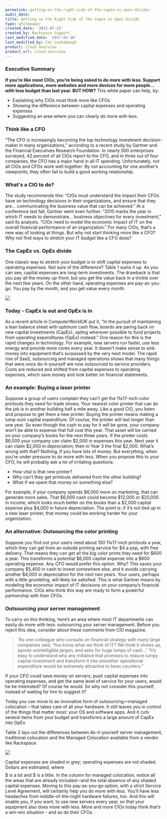```yaml
---
permalink: getting-on-the-right-side-of-the-capex-vs-opex-divide/
audit_date:
title: Getting on the Right Side of the Capex vs Opex Divide
type: whitepaper
created_date: '2012-07-23'
created_by: Rackspace Support
last_modified_date: '2017-03-16'
last_modified_by: Cat Lookabaugh
product: Cloud Overview
product_url: cloud-overview
---
```


### Executive Summary

**If you’re like most CIOs, you’re being asked to do more with less.
Support more applications, more websites and more devices for more
people... with less budget than last year. BUT HOW?** This white
paper can help, by:

-   Explaining why CIOs must think more like CFOs
-   Showing the difference between capital expenses and operating expenses
-   Suggesting an area where you can clearly do more with less.

### Think like a CFO

“The CFO is increasingly becoming the top technology investment
decision-maker in many organizations,” according to a recent study by
Gartner and the Financial Executives Research Foundation. In nearly 500
enterprises surveyed, 42 percent of all CIOs report to the CFO, and in
three out of four companies, the CFO has a major hand in all IT
spending. Unfortunately, not all CIOs and CFOs work well together: By
not accounting for one another’s viewpoints, they often fail to build a
good working relationship.

### What's a CIO to do?

The study recommends this: “CIOs must understand the impact their CFOs
have on technology decisions in their organizations, and ensure that
they are... communicating the business value that can be achieved.” At a
conference last fall, Gartner went even further. “2010 marks the year in
which IT needs to demonstrate... business objectives for every
investment,” said its analysts. “CIOs need to model the economic impact
of IT on the overall financial performance of an organization.” For many
CIOs, that’s a new way of looking at things. But why not start thinking
more like a CFO? Why not find ways to stretch your IT budget like a CFO
does?

### The CapEx vs. OpEx divide

One classic way to stretch your budget is to shift capital expenses to
operating expenses. Not sure of the difference? Table 1 sums it up. As
you can see, capital expenses are long-term investments. The drawback is
that you pay all the money up-front, but you get the value back in a
trickle over the next few years. On the other hand, operating expenses
are pay-as-you-go. You pay by the month, and you get value every month.

<img src="{% asset_path cloud-overview/getting-on-the-right-side-of-the-capex-vs-opex-divide/table1_capex.png %}" />

### Today - CapEx is out and OpEx is in

As a recent article in ComputerWorldUK put it, “In the pursuit of
maintaining a lean balance sheet with optimum cash flow, boards are
paring back on new capital investments (CapEx), opting wherever possible
to fund projects from operating expenditures (OpEx) instead.” One reason
for this is the rapid changes in technology. For example, new servers
run faster, use less energy and provide more cores every year. It
doesn’t make sense to sink money into equipment that’s surpassed by the
very next model. The rapid rise of SaaS, outsourcing and managed
operations shows that many things that were once do-it-yourself are now
outsourced to service providers. Costs are reduced and shifted from
capital expenses to operating expenses, which save money and look better
on financial statements.

### An example: Buying a laser printer

Suppose a group of users complain they can’t get the 11x17-inch color
printouts they need for trade shows. Your nearest color printer that can
do the job is in another building half a mile away. Like a good CIO, you
listen and propose to get them a new printer. Buying the printer means
making a lump-sum capital expenditure. Of course, the printer will last
longer than one year. So even though the cash to pay for it will be
gone, your company won’t be able to expense that full cost this year.
That asset will be carried on your company’s books for the next three
years. If the printer costs $6,000 your company can claim $2,000 in
expenses this year. Next year it can claim $2,000 in depreciation; then
in Year 3 the final $2,000. What’s wrong with that? Nothing, if you
have lots of money. But everything, when you’re under pressure to do
more with less. When you propose this to your CFO, he will probably ask
a lot of irritating questions:

-   How vital is that new printer?
-   Why can’t they get printouts delivered from the other building?
-   What if we spent that money on something else?

For example, if your company spends $6,000 more on marketing, that can
generate more sales. That $6,000 cash could become $12,000 or $20,000
in income, which looks much better on the books than a $2,000 capital
expense plus $4,000 in future depreciation. The point is: if it’s not
tied up in a new laser printer, that money could be working harder for
your organization.

### An alternative: Outsourcing the color printing

Suppose you find out your users need about 150 11x17-inch printouts a
year, which they can get from an outside printing service for $4 a pop,
with free delivery. That means they can get all the big color prints
they need for $600 a year. This transforms a potential $6,000 capital
expense into a $600 operating expense. Any CFO would prefer this
option. Why? This saves your company $5,400 in cash to invest somewhere
else, and it avoids carrying another $4,000 in depreciation for the
next two years. Your users, perhaps with a little grumbling, will likely
be satisfied. This is what Gartner means by modeling the economic impact
of IT decisions on your company’s financial performance. CIOs who think
this way are ready to form a powerful partnership with their CFOs.

### Outsourcing your server management

To carry on this thinking, here’s an area where most IT departments can
easily do more with less: outsourcing your server management. Before you
reject this idea, consider about these comments from CIO magazine.

> “As one colleague who consults on financial strategy with many large
> companies said, ‘You know what we think of IT? We think it shows up,
> spouts unintelligible jargon, and asks for huge lumps of cash...’
> “It’s easy to understand why any initiative that promises to reduce
> lumpy capital investment and transform it into smoother operational
> expenditure would be extremely attractive to bean counters.”

If your CFO could save money on servers, push capital expenses into
operating expenses, and get the same level of service for your users,
would he be interested? Of course he would. So why not consider this
yourself, instead of waiting for him to suggest it?

Today you can move to an innovative form of outsourcing—managed
colocation – that takes care of all your hardware. It still leaves you
in control of the things that matter most: your OS and software apps.
And it cuts several items from your budget and transforms a large amount
of CapEx into OpEx.

Table 2 lays out the differences between do-it-yourself server
management, traditional colocation and the Managed Colocation available
from a vendor like Rackspace.

<img src="{% asset_path cloud-overview/getting-on-the-right-side-of-the-capex-vs-opex-divide/table2_capex.png %}" />

Capital expenses are shaded in grey; operating expenses are not shaded.
Dollars are estimated, where $$$$$ is a lot and $ is a little. In
the column for managed colocation, notice all the areas that are already
included—and the total absence of any shaded capital expenses. Moving to
this pay-as-you-go option, with a strict Service Level Agreement, will
certainly help you do more with less. You’ll have less headaches from
middle-of-the-night hardware failures, too. And this will enable you, if
you want, to use new servers every year, so that your equipment also
does more with less. More and more CIOs today think that’s a win-win
situation - and so do their CFOs.


